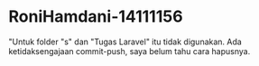 # RoniHamdani-14111156
"Untuk folder "s" dan "Tugas Laravel" itu tidak digunakan. Ada ketidaksengajaan commit-push, saya belum tahu cara hapusnya.
